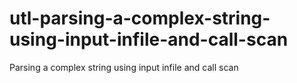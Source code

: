 # utl-parsing-a-complex-string-using-input-infile-and-call-scan
Parsing a complex string using input infile and call scan

